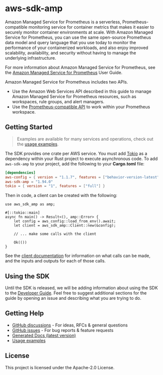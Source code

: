 # aws-sdk-amp

Amazon Managed Service for Prometheus is a serverless, Prometheus-compatible monitoring service for container metrics that makes it easier to securely monitor container environments at scale. With Amazon Managed Service for Prometheus, you can use the same open-source Prometheus data model and query language that you use today to monitor the performance of your containerized workloads, and also enjoy improved scalability, availability, and security without having to manage the underlying infrastructure.

For more information about Amazon Managed Service for Prometheus, see the [Amazon Managed Service for Prometheus](https://docs.aws.amazon.com/prometheus/latest/userguide/what-is-Amazon-Managed-Service-Prometheus.html) User Guide.

Amazon Managed Service for Prometheus includes two APIs.
  - Use the Amazon Web Services API described in this guide to manage Amazon Managed Service for Prometheus resources, such as workspaces, rule groups, and alert managers.
  - Use the [Prometheus-compatible API](https://docs.aws.amazon.com/prometheus/latest/userguide/AMP-APIReference.html#AMP-APIReference-Prometheus-Compatible-Apis) to work within your Prometheus workspace.

## Getting Started

> Examples are available for many services and operations, check out the
> [usage examples](https://github.com/awsdocs/aws-doc-sdk-examples/tree/main/rustv1).

The SDK provides one crate per AWS service. You must add [Tokio](https://crates.io/crates/tokio)
as a dependency within your Rust project to execute asynchronous code. To add `aws-sdk-amp` to
your project, add the following to your **Cargo.toml** file:

```toml
[dependencies]
aws-config = { version = "1.1.7", features = ["behavior-version-latest"] }
aws-sdk-amp = "1.94.0"
tokio = { version = "1", features = ["full"] }
```

Then in code, a client can be created with the following:

```rust,no_run
use aws_sdk_amp as amp;

#[::tokio::main]
async fn main() -> Result<(), amp::Error> {
    let config = aws_config::load_from_env().await;
    let client = aws_sdk_amp::Client::new(&config);

    // ... make some calls with the client

    Ok(())
}
```

See the [client documentation](https://docs.rs/aws-sdk-amp/latest/aws_sdk_amp/client/struct.Client.html)
for information on what calls can be made, and the inputs and outputs for each of those calls.

## Using the SDK

Until the SDK is released, we will be adding information about using the SDK to the
[Developer Guide](https://docs.aws.amazon.com/sdk-for-rust/latest/dg/welcome.html). Feel free to suggest
additional sections for the guide by opening an issue and describing what you are trying to do.

## Getting Help

* [GitHub discussions](https://github.com/awslabs/aws-sdk-rust/discussions) - For ideas, RFCs & general questions
* [GitHub issues](https://github.com/awslabs/aws-sdk-rust/issues/new/choose) - For bug reports & feature requests
* [Generated Docs (latest version)](https://awslabs.github.io/aws-sdk-rust/)
* [Usage examples](https://github.com/awsdocs/aws-doc-sdk-examples/tree/main/rustv1)

## License

This project is licensed under the Apache-2.0 License.

